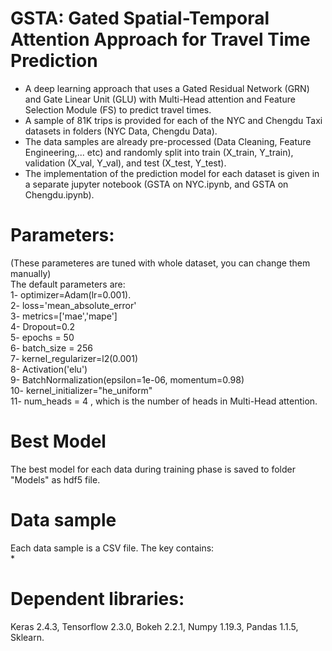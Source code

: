 # GSTA: Gated Spatial-Temporal Attention Approach for Travel Time Prediction
- A deep learning approach that uses a Gated Residual Network (GRN) and Gate Linear Unit (GLU) with Multi-Head attention and Feature Selection Module (FS) to predict travel times.
- A sample of 81K trips is provided for each of the NYC and Chengdu Taxi datasets in folders (NYC Data, Chengdu Data). 
- The data samples are already pre-processed (Data Cleaning, Feature Engineering,... etc) and randomly split into train (X_train, Y_train), validation (X_val, Y_val), and test (X_test, Y_test). 
- The implementation of the prediction model for each dataset is given in a separate jupyter notebook (GSTA on NYC.ipynb, and GSTA on Chengdu.ipynb).

# Parameters:
(These parameteres are tuned with whole dataset, you can change them manually)<br />
The default parameters are: <br />
1- optimizer=Adam(lr=0.001).  <br />
2- loss='mean_absolute_error' <br />
3- metrics=['mae','mape'] <br />
4- Dropout=0.2 <br />
5- epochs = 50 <br />
6- batch_size = 256 <br />
7- kernel_regularizer=l2(0.001) <br />
8- Activation('elu') <br />
9- BatchNormalization(epsilon=1e-06, momentum=0.98) <br />
10- kernel_initializer="he_uniform" <br />
11- num_heads = 4  , which is the number of heads in Multi-Head attention. 

# Best Model
The best model for each data during training phase is saved to folder "Models" as hdf5 file.

# Data sample
Each data sample is a CSV file. The key contains: <br />
* 


# Dependent libraries:
Keras 2.4.3, Tensorflow 2.3.0, Bokeh 2.2.1, Numpy 1.19.3, Pandas 1.1.5, Sklearn.



